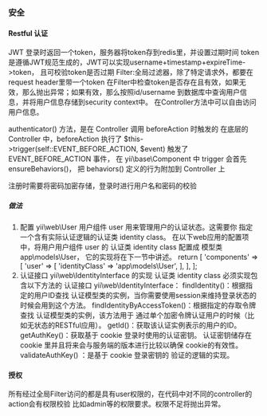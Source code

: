 ### 安全
#### Restful 认证
JWT
登录时返回一个token，服务器将token存到redis里，并设置过期时间
token是遵循JWT规范生成的，JWT可以实现username+timestamp+expireTime->token，
且可校验token是否过期
Filter:全局过滤器，除了特定请求外，都要在request header里带一个token
在Filter中检查token是否存在且有效，如果无效，那么抛出异常；如果有效，那么按照id/username
到数据库中查询用户信息，并将用户信息存储到security context中。
在Controller方法中可以自由访问用户信息。

authenticator() 方法，是在 Controller 调用 beforeAction 时触发的
在底层的 Controller 中，beforeAction 执行了 $this->trigger(self::EVENT_BEFORE_ACTION, $event) 触发了 EVENT_BEFORE_ACTION 事件，
在 yii\base\Component 中 trigger 会首先 ensureBehaviors()，
把 behaviors() 定义的行为附加到 Controller 上


注册时需要将密码加密存储，登录时进行用户名和密码的校验
##### 做法


1. 配置 yii\web\User
用户组件 user 用来管理用户的认证状态。这需要你 指定一个含有实际认证逻辑的认证类 identity class。 在以下web应用的配置项中，将用户用户组件 user 的 认证类 identity class 配置成 模型类 app\models\User， 它的实现将在下一节中讲述。
return [
    'components' => [
        'user' => [
            'identityClass' => 'app\models\User',
        ],
    ],
];
2. 认证接口 yii\web\IdentityInterface 的实现
认证类 identity class 必须实现包含以下方法的 认证接口 yii\web\IdentityInterface：
findIdentity()：根据指定的用户ID查找 认证模型类的实例，当你需要使用session来维持登录状态的时候会用到这个方法。
findIdentityByAccessToken()：根据指定的存取令牌查找 认证模型类的实例，该方法用于 通过单个加密令牌认证用户的时候（比如无状态的RESTful应用）。
getId()：获取该认证实例表示的用户的ID。
getAuthKey()：获取基于 cookie 登录时使用的认证密钥。 认证密钥储存在 cookie 里并且将来会与服务端的版本进行比较以确保 cookie的有效性。
validateAuthKey() ：是基于 cookie 登录密钥的 验证的逻辑的实现。

#### 授权
所有经过全局Filter访问的都是具有user权限的，在代码中对不同的controller的action会有权限校验
比如admin等的权限要求。权限不足将抛出异常。


